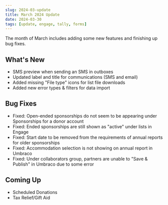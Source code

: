 ```yaml
---
slug: 2024-03-update
title: March 2024 Update
date: 2024-03-30
tags: [update, engage, tally, forms]
---
```


The month of March includes adding some new features and finishing up bug fixes. 

<!--truncate-->

## What's New

- SMS preview when sending an SMS in outboxes
- Updated label and title for communications (SMS and email)
- Added missing "File type" icons for list file downloads
- Added new error types & filters for data import
 
## Bug Fixes

- Fixed: Open-ended sponsorships do not seem to be appearing under Sponsorships for a donor account
- Fixed: Ended sponsorships are still shown as "active" under lists in Engage
- Fixed: Start date to be removed from the requirements of annual reports for older sponsorships
- Fixed: Accommodation selection is not showing on annual report in Umbraco
- Fixed: Under collaborators group, partners are unable to "Save & Publish" in Umbraco due to some error

## Coming Up

- Scheduled Donations
- Tax Relief/Gift Aid